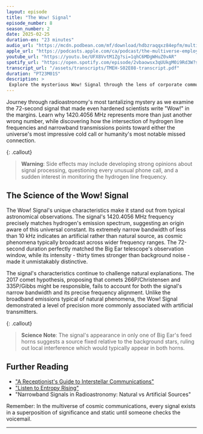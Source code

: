 ```yaml
---
layout: episode
title: "The Wow! Signal"
episode_number: 8
season_number: 2
date: 2025-02-25
duration-en: "23 minutes"
audio_url: "https://mcdn.podbean.com/mf/download/hdbzraqqxz84epfm/multiverse-employee-handbook-s02e08-wow-signal.mp3"
apple_url: "https://podcasts.apple.com/ca/podcast/the-multiverse-employee-handbook/id1764134739?i=1000695785654"
youtube_url: "https://youtu.be/UFX8VvtM1Zg?si=1qhC6MDgWHuZ0vAR"
spotify_url: "https://open.spotify.com/episode/2vbaowsx3qUUkgM0i9Rd3W?si=xMerPZyHQ6SbuJp-GXkbNg"
transcript_url: "/assets/transcripts/TMEH-S02E08-transcript.pdf"
duration: "PT23M01S"
description: >
 Explore the mysterious Wow! Signal through the lens of corporate communications, featuring a front desk's encounter with an unexpected cosmic caller and management's enthusiastic attempts to monetize first contact.
---
```


Journey through radioastronomy's most tantalizing mystery as we examine the 72-second signal that made even hardened scientists write "Wow!" in the margins. Learn why 1420.4056 MHz represents more than just another wrong number, while discovering how the intersection of hydrogen line frequencies and narrowband transmissions points toward either the universe's most impressive cold call or humanity's most notable missed connection.

{: .callout}
> **Warning**: Side effects may include developing strong opinions about signal processing, questioning every unusual phone call, and a sudden interest in monitoring the hydrogen line frequency.

## The Science of the Wow! Signal
The Wow! Signal's unique characteristics make it stand out from typical astronomical observations. The signal's 1420.4056 MHz frequency precisely matches hydrogen's emission spectrum, suggesting an origin aware of this universal constant. Its extremely narrow bandwidth of less than 10 kHz indicates an artificial rather than natural source, as cosmic phenomena typically broadcast across wider frequency ranges. The 72-second duration perfectly matched the Big Ear telescope's observation window, while its intensity - thirty times stronger than background noise - made it unmistakably distinctive.

The signal's characteristics continue to challenge natural explanations. The 2017 comet hypothesis, proposing that comets 266P/Christensen and 335P/Gibbs might be responsible, fails to account for both the signal's narrow bandwidth and its precise frequency alignment. Unlike the broadband emissions typical of natural phenomena, the Wow! Signal demonstrated a level of precision more commonly associated with artificial transmitters.

{: .callout}
> **Science Note**: The signal's appearance in only one of Big Ear's feed horns suggests a source fixed relative to the background stars, ruling out local interference which would typically appear in both horns.

## Further Reading
* ["A Receptionist's Guide to Interstellar Communications"](/blog/receptionist-guide-interstellar-communications/)
* ["Listen to Entropy Rising"](https://www.entropy-rising.com/links)
* "Narrowband Signals in Radioastronomy: Natural vs Artificial Sources"

Remember: In the multiverse of cosmic communications, every signal exists in a superposition of significance and static until someone checks the voicemail.

---
